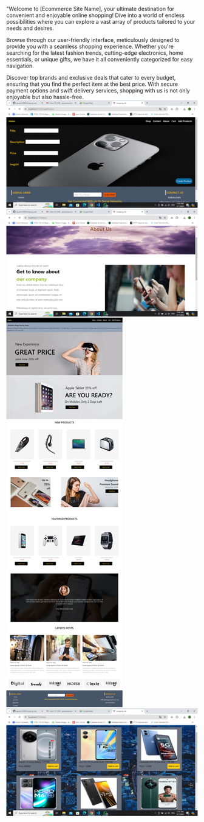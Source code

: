 "Welcome to [Ecommerce Site Name], your ultimate destination for convenient and enjoyable online shopping! Dive into a world of endless possibilities where you can explore a vast array of products tailored to your needs and desires.

Browse through our user-friendly interface, meticulously designed to provide you with a seamless shopping experience. Whether you're searching for the latest fashion trends, cutting-edge electronics, home essentials, or unique gifts, we have it all conveniently categorized for easy navigation.

Discover top brands and exclusive deals that cater to every budget, ensuring that you find the perfect item at the best price. With secure payment options and swift delivery services, shopping with us is not only enjoyable but also hassle-free.
![addproduct](https://github.com/jayanto1608/Shopping-site/blob/main/image/addproduct.png)
![contact](https://github.com/jayanto1608/Shopping-site/blob/main/image/contact.png)
![home](https://github.com/jayanto1608/Shopping-site/blob/main/image/home%20.png)
![shop](https://github.com/jayanto1608/Shopping-site/blob/main/image/shop.png)